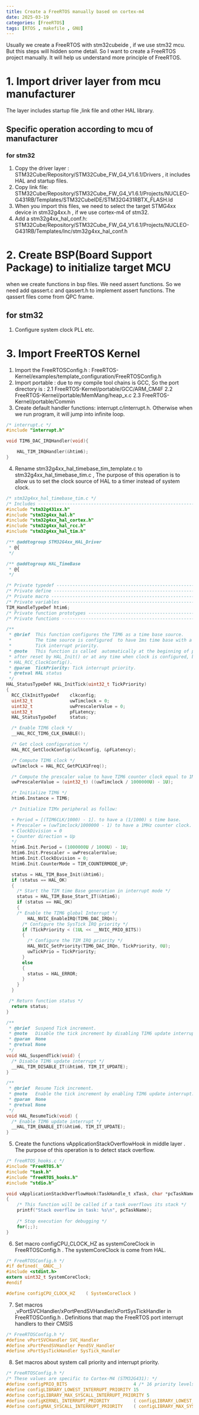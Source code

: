 ```yaml
---
title: Create a FreeRTOS manually based on cortex-m4  
date: 2025-03-19
categories: [FreeRTOS]
tags: [RTOS , makefile , GNU]
---
```


Usually we create a FreeRTOS with stm32cubeide , if we use stm32 mcu.
But this steps will hidden some detail. So I want to create a FreeRTOS 
project manually. It will help us understand more principle of FreeRTOS.

# 1. Import driver layer from mcu manufacturer
The layer includes startup file  ,link file  and other HAL library.

## Specific operation according to mcu of manufacturer
### for stm32
1. Copy the driver layer : STM32Cube/Repository/STM32Cube_FW_G4_V1.6.1/Drivers , it includes HAL and startup files.
2. Copy link file: STM32Cube/Repository/STM32Cube_FW_G4_V1.6.1/Projects/NUCLEO-G431RB/Templates/STM32CubeIDE/STM32G431RBTX_FLASH.ld
3. When you import this files, we need to select the target STMG4xx device in stm32g4xx.h , if we use cortex-m4 of stm32.
4. Add a stm32g4xx_hal_conf.h: STM32Cube/Repository/STM32Cube_FW_G4_V1.6.1/Projects/NUCLEO-G431RB/Templates/Inc/stm32g4xx_hal_conf.h 
# 2. Create BSP(Board Support Package) to initialize target MCU
when we create functions in bsp files. We need assert functions. So we need add qassert.c and qassert.h to implement assert functions. The qassert files come from QPC frame.
## for stm32
1. Configure system clock PLL etc. 

# 3. Import FreeRTOS Kernel

1. Import the FreeRTOSConfig.h : FreeRTOS-Kernel/examples/template_configuration/FreeRTOSConfig.h
2. Import portable : due to my compile tool chains is GCC, So the port directory is : 
  2.1 FreeRTOS-Kernel/portable/GCC/ARM_CM4F
  2.2 FreeRTOS-Kernel/portable/MemMang/heap_x.c
  2.3 FreeRTOS-Kernel/portable/Commin
3. Create default handler functions: interrupt.c/interrupt.h. Otherwise when we run program, it will jump into infinite loop.
```c 
/* interrupt.c */
#include "interrupt.h"

void TIM6_DAC_IRQHandler(void){

    HAL_TIM_IRQHandler(&htim6);
}
```
4. Rename stm32g4xx_hal_timebase_tim_template.c to stm32g4xx_hal_timebase_tim.c , The purpose of this operation is to allow us to set the clock source of HAL to a timer instead of system clock.
```c 
/* stm32g4xx_hal_timebase_tim.c */
/* Includes ------------------------------------------------------------------*/
#include "stm32g431xx.h"
#include "stm32g4xx_hal.h"
#include "stm32g4xx_hal_cortex.h"
#include "stm32g4xx_hal_rcc.h"
#include "stm32g4xx_hal_tim.h"

/** @addtogroup STM32G4xx_HAL_Driver
 * @{
 */

/** @addtogroup HAL_TimeBase
 * @{
 */

/* Private typedef -----------------------------------------------------------*/
/* Private define ------------------------------------------------------------*/
/* Private macro -------------------------------------------------------------*/
/* Private variables ---------------------------------------------------------*/
TIM_HandleTypeDef htim6;
/* Private function prototypes -----------------------------------------------*/
/* Private functions ---------------------------------------------------------*/

/**
 * @brief  This function configures the TIM6 as a time base source.
 *         The time source is configured  to have 1ms time base with a dedicated
 *         Tick interrupt priority.
 * @note   This function is called  automatically at the beginning of program
 * after reset by HAL_Init() or at any time when clock is configured, by
 * HAL_RCC_ClockConfig().
 * @param  TickPriority: Tick interrupt priority.
 * @retval HAL status
 */
HAL_StatusTypeDef HAL_InitTick(uint32_t TickPriority)
{
  RCC_ClkInitTypeDef    clkconfig;
  uint32_t              uwTimclock = 0;
  uint32_t              uwPrescalerValue = 0;
  uint32_t              pFLatency;
  HAL_StatusTypeDef     status;

  /* Enable TIM6 clock */
  __HAL_RCC_TIM6_CLK_ENABLE();

  /* Get clock configuration */
  HAL_RCC_GetClockConfig(&clkconfig, &pFLatency);

  /* Compute TIM6 clock */
  uwTimclock = HAL_RCC_GetPCLK1Freq();

  /* Compute the prescaler value to have TIM6 counter clock equal to 1MHz */
  uwPrescalerValue = (uint32_t) ((uwTimclock / 1000000U) - 1U);

  /* Initialize TIM6 */
  htim6.Instance = TIM6;

  /* Initialize TIMx peripheral as follow:

  + Period = [(TIM6CLK/1000) - 1]. to have a (1/1000) s time base.
  + Prescaler = (uwTimclock/1000000 - 1) to have a 1MHz counter clock.
  + ClockDivision = 0
  + Counter direction = Up
  */
  htim6.Init.Period = (1000000U / 1000U) - 1U;
  htim6.Init.Prescaler = uwPrescalerValue;
  htim6.Init.ClockDivision = 0;
  htim6.Init.CounterMode = TIM_COUNTERMODE_UP;

  status = HAL_TIM_Base_Init(&htim6);
  if (status == HAL_OK)
  {
    /* Start the TIM time Base generation in interrupt mode */
    status = HAL_TIM_Base_Start_IT(&htim6);
    if (status == HAL_OK)
    {
    /* Enable the TIM6 global Interrupt */
        HAL_NVIC_EnableIRQ(TIM6_DAC_IRQn);
      /* Configure the SysTick IRQ priority */
      if (TickPriority < (1UL << __NVIC_PRIO_BITS))
      {
        /* Configure the TIM IRQ priority */
        HAL_NVIC_SetPriority(TIM6_DAC_IRQn, TickPriority, 0U);
        uwTickPrio = TickPriority;
      }
      else
      {
        status = HAL_ERROR;
      }
    }
  }

 /* Return function status */
  return status;
}

/**
 * @brief  Suspend Tick increment.
 * @note   Disable the tick increment by disabling TIM6 update interrupt.
 * @param  None
 * @retval None
 */
void HAL_SuspendTick(void) {
  /* Disable TIM6 update interrupt */
  __HAL_TIM_DISABLE_IT(&htim6, TIM_IT_UPDATE);
}

/**
 * @brief  Resume Tick increment.
 * @note   Enable the tick increment by enabling TIM6 update interrupt.
 * @param  None
 * @retval None
 */
void HAL_ResumeTick(void) {
  /* Enable TIM6 update interrupt */
  __HAL_TIM_ENABLE_IT(&htim6, TIM_IT_UPDATE);
}
```
5. Create the functions vApplicationStackOverflowHook in middle layer . The purpose of this operation is to detect stack overflow.
```c 
/* freeRTOS_hooks.c */
#include "FreeRTOS.h"
#include "task.h"
#include "freeRTOS_hooks.h"
#include "stdio.h"

void vApplicationStackOverflowHook(TaskHandle_t xTask, char *pcTaskName)
{
    /* This function will be called if a task overflows its stack */
    printf("Stack overflow in task: %s\n", pcTaskName);
    
    /* Stop execution for debugging */
    for(;;);
}
```
6. Set macro configCPU_CLOCK_HZ as systemCoreClock in FreeRTOSConfig.h . The systemCoreClock is come from HAL. 
```c 
/* FreeRTOSConfig.h */
#if defined(__GNUC__)
#include <stdint.h>
extern uint32_t SystemCoreClock;
#endif

#define configCPU_CLOCK_HZ    ( SystemCoreClock )

```
7. Set macros ,vPortSVCHandler/xPortPendSVHandler/xPortSysTickHandler in FreeRTOSConfig.h . Definitions that map the FreeRTOS port interrupt handlers to their CMSIS
```c 
/* FreeRTOSConfig.h */
#define vPortSVCHandler SVC_Handler
#define xPortPendSVHandler PendSV_Handler
#define xPortSysTickHandler SysTick_Handler
```
8. Set macros about system call priority and  interrupt priority.
```c 
/* FreeRTOSConfig.h */
/* These values are specific to Cortex-M4 (STM32G431): */
#define configPRIO_BITS                         4 /* 16 priority levels on STM32G4 */
#define configLIBRARY_LOWEST_INTERRUPT_PRIORITY 15
#define configLIBRARY_MAX_SYSCALL_INTERRUPT_PRIORITY 5
#define configKERNEL_INTERRUPT_PRIORITY         ( configLIBRARY_LOWEST_INTERRUPT_PRIORITY << (8 - configPRIO_BITS) )
#define configMAX_SYSCALL_INTERRUPT_PRIORITY    ( configLIBRARY_MAX_SYSCALL_INTERRUPT_PRIORITY << (8 - configPRIO_BITS) )
```


